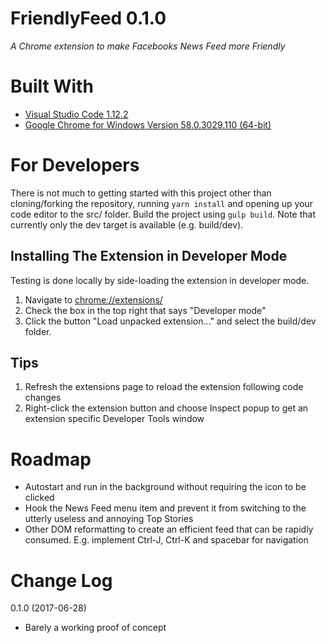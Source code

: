 # FriendlyFeed 0.1.0

_A Chrome extension to make Facebooks News Feed more Friendly_

# Built With

* [Visual Studio Code 1.12.2](https://code.visualstudio.com/)
* [Google Chrome for Windows Version 58.0.3029.110 (64-bit)](https://www.google.com/chrome/)

# For Developers

There is not much to getting started with this project other than cloning/forking the repository, running `yarn install` and opening up your code editor to the src/ folder. Build the project using `gulp build`. Note that currently only the dev target is available (e.g. build/dev). 

## Installing The Extension in Developer Mode

Testing is done locally by side-loading the extension in developer mode.

1. Navigate to [chrome://extensions/](chrome://extensions/)
1. Check the box in the top right that says "Developer mode"
1. Click the button "Load unpacked extension..." and select the build/dev folder.

## Tips
1. Refresh the extensions page to reload the extension following code changes
1. Right-click the extension button and choose Inspect popup to get an extension specific Developer Tools window

# Roadmap

* Autostart and run in the background without requiring the icon to be clicked
* Hook the News Feed menu item and prevent it from switching to the utterly useless and annoying Top Stories
* Other DOM reformatting to create an efficient feed that can be rapidly consumed. E.g. implement Ctrl-J, Ctrl-K and spacebar for navigation

# Change Log

0.1.0 (2017-06-28)
* Barely a working proof of concept
